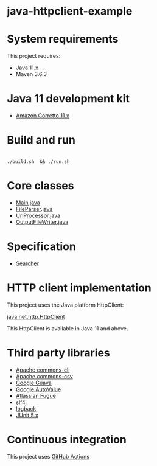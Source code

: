 # java-httpclient-example


# System requirements

This project requires:
- Java 11.x
- Maven 3.6.3

# Java 11 development kit

- [Amazon Corretto 11.x](https://docs.aws.amazon.com/corretto/latest/corretto-11-ug/downloads-list.html)

# Build and run

```

./build.sh  && ./run.sh

```

# Core classes
- [Main.java](https://github.com/sullis/java-httpclient-example/blob/main/src/main/java/io/github/sullis/httpclient/example/Main.java)
- [FileParser.java](https://github.com/sullis/java-httpclient-example/blob/main/src/main/java/io/github/sullis/httpclient/example/FileParser.java)
- [UrlProcessor.java](https://github.com/sullis/java-httpclient-example/blob/main/src/main/java/io/github/sullis/httpclient/example/UrlProcessor.java)
- [OutputFileWriter.java](https://github.com/sullis/java-httpclient-example/blob/main/src/main/java/io/github/sullis/httpclient/example/OutputFileWriter.java)

# Specification

- [Searcher](https://s3.amazonaws.com/fieldlens-public/Website+Searcher.html)

# HTTP client implementation

This project uses the Java platform HttpClient:

[java.net.http.HttpClient](https://docs.oracle.com/en/java/javase/11/docs/api/java.net.http/java/net/http/HttpClient.html)

This HttpClient is available in Java 11 and above.

# Third party libraries

- [Apache commons-cli](https://commons.apache.org/proper/commons-cli/)
- [Apache commons-csv](https://commons.apache.org/proper/commons-csv/)
- [Google Guava](https://github.com/google/guava)
- [Google AutoValue](https://github.com/google/auto/blob/master/value/userguide/index.md)
- [Atlassian Fugue](https://bitbucket.org/atlassian/fugue/src/master/readme.md)
- [slf4j](https://www.slf4j.org/)
- [logback](https://logback.qos.ch/)
- [JUnit 5.x](https://junit.org/junit5/)

# Continuous integration

This project uses [GitHub Actions](https://github.com/sullis/java-httpclient-example/actions)
